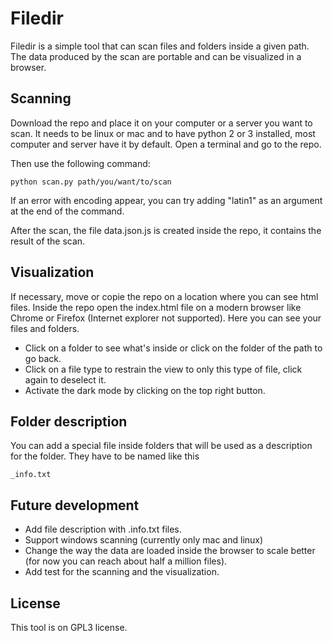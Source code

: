# Filedir
Filedir is a simple tool that can scan files and folders inside a given path.
The data produced by the scan are portable and can be visualized in a browser.

## Scanning
Download the repo and place it on your computer or a server you want to scan.
It needs to be linux or mac and to have python 2 or 3 installed, most computer and server have it by default.
Open a terminal and go to the repo.

Then use the following command:
```
python scan.py path/you/want/to/scan
```
If an error with encoding appear, you can try adding "latin1" as an argument at the end of the command.

After the scan, the file data.json.js is created inside the repo, it contains the result of the scan.

## Visualization
If necessary, move or copie the repo on a location where you can see html files.
Inside the repo open the index.html file on a modern browser like Chrome or Firefox (Internet explorer not supported).
Here you can see your files and folders.
- Click on a folder to see what's inside or click on the folder of the path to go back.
- Click on a file type to restrain the view to only this type of file, click again to deselect it.
- Activate the dark mode by clicking on the top right button.

## Folder description
You can add a special file inside folders that will be used as a description for the folder.
They have to be named like this
```
_info.txt
```

## Future development
- Add file description with .info.txt files.
- Support windows scanning (currently only mac and linux)
- Change the way the data are loaded inside the browser to scale better (for now you can reach about half a million files).
- Add test for the scanning and the visualization.

## License
This tool is on GPL3 license.
